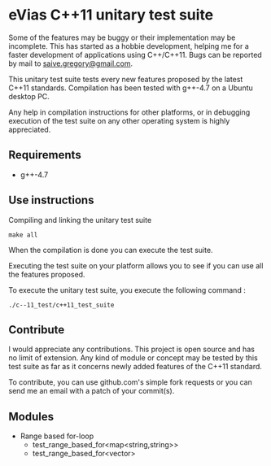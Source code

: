 # eVias C++11 unitary test suite

Some of the features may be buggy or their implementation may be incomplete.
This has started as a hobbie development, helping me for a faster development
of applications using C++/C++11. Bugs can be reported by mail to
<saive.gregory@gmail.com>.

This unitary test suite tests every new features proposed by the latest C++11
standards. Compilation has been tested with g++-4.7 on a Ubuntu desktop PC.

Any help in compilation instructions for other platforms, or in debugging 
execution of the test suite on any other operating system is highly appreciated.

## Requirements

* g++-4.7

## Use instructions

Compiling and linking the unitary test suite

    make all

When the compilation is done you can execute the test suite.

Executing the test suite on your platform allows you to see if you
can use all the features proposed.

To execute the unitary test suite, you execute the following
command :

    ./c--11_test/c++11_test_suite

## Contribute

I would appreciate any contributions. This project is open source and
has no limit of extension. Any kind of module or concept may be tested
by this test suite as far as it concerns newly added features of the
C++11 standard.

To contribute, you can use github.com's simple fork requests or you
can send me an email with a patch of your commit(s).

## Modules

- Range based for-loop
    - test_range_based_for<map<string,string>>
    - test_range_based_for<vector<string>>

